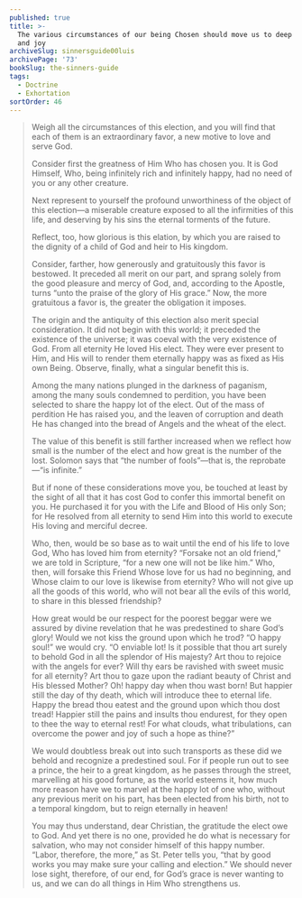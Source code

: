 ```yaml
---
published: true
title: >-
  The various circumstances of our being Chosen should move us to deep gratitude
  and joy
archiveSlug: sinnersguide00luis
archivePage: '73'
bookSlug: the-sinners-guide
tags:
  - Doctrine
  - Exhortation
sortOrder: 46
---
```


> Weigh all the circumstances of this election, and you will find that each of them is an extraordinary favor, a new motive to love and serve God.
> 
> Consider first the greatness of Him Who has chosen you. It is God Himself, Who, being infinitely rich and infinitely happy, had no need of you or any other creature.
> 
> Next represent to yourself the profound unworthiness of the object of this election—a miserable creature exposed to all the infirmities of this life, and deserving by his sins the eternal torments of the future.
> 
> Reflect, too, how glorious is this elation, by which you are raised to the dignity of a child of God and heir to His kingdom.
> 
> Consider, farther, how generously and gratuitously this favor is bestowed. It preceded all merit on our part, and sprang solely from the good pleasure and mercy of God, and, according to the Apostle, turns “unto the praise of the glory of His grace.” Now, the more gratuitous a favor is, the greater the obligation it imposes.
> 
> The origin and the antiquity of this election also merit special consideration. It did not begin with this world; it preceded the existence of the universe; it was coeval with the very existence of God. From all eternity He loved His elect. They were ever present to Him, and His will to render them eternally happy was as fixed as His own Being. Observe, finally, what a singular benefit this is.
> 
> Among the many nations plunged in the darkness of paganism, among the many souls condemned to perdition, you have been selected to share the happy lot of the elect. Out of the mass of perdition He has raised you, and the leaven of corruption and death He has changed into the bread of Angels and the wheat of the elect.
> 
> The value of this benefit is still farther increased when we reflect how small is the number of the elect and how great is the number of the lost. Solomon says that “the number of fools”—that is, the reprobate—“is infinite.”
> 
> But if none of these considerations move you, be touched at least by the sight of all that it has cost God to confer this immortal benefit on you. He purchased it for you with the Life and Blood of His only Son; for He resolved from all eternity to send Him into this world to execute His loving and merciful decree.
> 
> Who, then, would be so base as to wait until the end of his life to love God, Who has loved him from eternity? “Forsake not an old friend,” we are told in Scripture, “for a new one will not be like him.” Who, then, will forsake this Friend Whose love for us had no beginning, and Whose claim to our love is likewise from eternity? Who will not give up all the goods of this world, who will not bear all the evils of this world, to share in this blessed friendship?
> 
> How great would be our respect for the poorest beggar were we assured by divine revelation that he was predestined to share God’s glory! Would we not kiss the ground upon which he trod? “O happy soul!” we would cry. “O enviable lot! Is it possible that thou art surely to behold God in all the splendor of His majesty? Art thou to rejoice with the angels for ever? Will thy ears be ravished with sweet music for all eternity? Art thou to gaze upon the radiant beauty of Christ and His blessed Mother? Oh! happy day when thou wast born! But happier still the day of thy death, which will introduce thee to eternal life. Happy the bread thou eatest and the ground upon which thou dost tread! Happier still the pains and insults thou endurest, for they open to thee the way to eternal rest! For what clouds, what tribulations, can overcome the power and joy of such a hope as thine?”
> 
> We would doubtless break out into such transports as these did we behold and recognize a predestined soul. For if people run out to see a prince, the heir to a great kingdom, as he passes through the street, marvelling at his good fortune, as the world esteems it, how much more reason have we to marvel at the happy lot of one who, without any previous merit on his part, has been elected from his birth, not to a temporal kingdom, but to reign eternally in heaven!
>
> You may thus understand, dear Christian, the gratitude the elect owe to God. And yet there is no one, provided he do what is necessary for salvation, who may not consider himself of this happy number. “Labor, therefore, the more,” as St. Peter tells you, “that by good works you may make sure your calling and election.” We should never lose sight, therefore, of our end, for God’s grace is never wanting to us, and we can do all things in Him Who strengthens us.